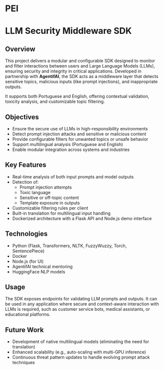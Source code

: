 # PEI
# LLM Security Middleware SDK

## Overview

This project delivers a modular and configurable SDK designed to monitor and filter interactions between users and Large Language Models (LLMs), ensuring security and integrity in critical applications. Developed in partnership with **AgentifAI**, the SDK acts as a middleware layer that detects sensitive topics, malicious inputs (like prompt injections), and inappropriate outputs.

It supports both Portuguese and English, offering contextual validation, toxicity analysis, and customizable topic filtering.

## Objectives

- Ensure the secure use of LLMs in high-responsibility environments
- Detect prompt injection attacks and sensitive or malicious content
- Provide configurable filters for unwanted topics or unsafe behavior
- Support multilingual analysis (Portuguese and English)
- Enable modular integration across systems and industries

## Key Features

- Real-time analysis of both input prompts and model outputs
- Detection of:
  - Prompt injection attempts
  - Toxic language
  - Sensitive or off-topic content
  - Template exposure in outputs
- Customizable filtering rules per client
- Built-in translation for multilingual input handling
- Dockerized architecture with a Flask API and Node.js demo interface

## Technologies

- Python (Flask, Transformers, NLTK, FuzzyWuzzy, Torch, SentencePiece)
- Docker
- Node.js (for UI)
- AgentifAI technical mentoring
- HuggingFace NLP models

## Usage

The SDK exposes endpoints for validating LLM prompts and outputs. It can be used in any application where secure and context-aware interaction with LLMs is required, such as customer service bots, medical assistants, or educational platforms.

## Future Work

- Development of native multilingual models (eliminating the need for translation)
- Enhanced scalability (e.g., auto-scaling with multi-GPU inference)
- Continuous threat pattern updates to handle evolving prompt attack techniques
